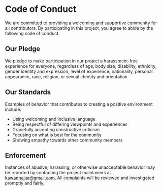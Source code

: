 # Code of Conduct

We are committed to providing a welcoming and supportive community for all contributors. By participating in this project, you agree to abide by the following code of conduct.

## Our Pledge

We pledge to make participation in our project a harassment-free experience for everyone, regardless of age, body size, disability, ethnicity, gender identity and expression, level of experience, nationality, personal appearance, race, religion, or sexual identity and orientation.

## Our Standards

Examples of behavior that contributes to creating a positive environment include:

- Using welcoming and inclusive language
- Being respectful of differing viewpoints and experiences
- Gracefully accepting constructive criticism
- Focusing on what is best for the community
- Showing empathy towards other community members

## Enforcement

Instances of abusive, harassing, or otherwise unacceptable behavior may be reported by contacting the project maintainers at [kawannajjar@gmail.com](mailto:kawannajjar@gmail.com). All complaints will be reviewed and investigated promptly and fairly.
